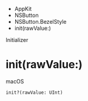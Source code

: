 

- AppKit
- NSButton
- NSButton.BezelStyle
-  init(rawValue:) 

Initializer

# init(rawValue:)

macOS

``` source
init?(rawValue: UInt)
```

